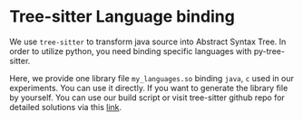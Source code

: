 # Tree-sitter Language binding

We use `tree-sitter` to transform java source into Abstract Syntax Tree. In order to utilize python, you need binding specific languages with py-tree-sitter. 

Here, we provide one library file `my_languages.so` binding `java`, `c` used in our experiments. You can use it directly. If you want to generate the library file by yourself. You can use our build script or visit tree-sitter github repo for detailed solutions via this [link](https://github.com/tree-sitter/py-tree-sitter).